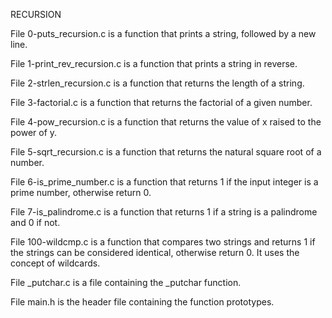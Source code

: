 RECURSION

File 0-puts_recursion.c is a function that prints a string, followed by a new line.

File 1-print_rev_recursion.c is a function that prints a string in reverse.

File 2-strlen_recursion.c is a function that returns the length of a string.

File 3-factorial.c is a function that returns the factorial of a given number.

File 4-pow_recursion.c is a function that returns the value of x raised to the power of y.

File 5-sqrt_recursion.c is a function that returns the natural square root of a number.

File 6-is_prime_number.c is a function that returns 1 if the input integer is a prime number, otherwise return 0.

File 7-is_palindrome.c is a function that returns 1 if a string is a palindrome and 0 if not.

File 100-wildcmp.c is a function that compares two strings and returns 1 if the strings can be considered identical, otherwise return 0. It uses the concept of wildcards.

File _putchar.c is a file containing the _putchar function.

File main.h is the header file containing the function prototypes.

